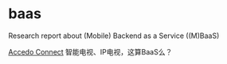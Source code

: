 # baas
Research report about (Mobile) Backend as a Service ((M)BaaS)

[Accedo Connect](http://www.accedo.tv) 智能电视、IP电视，这算BaaS么？